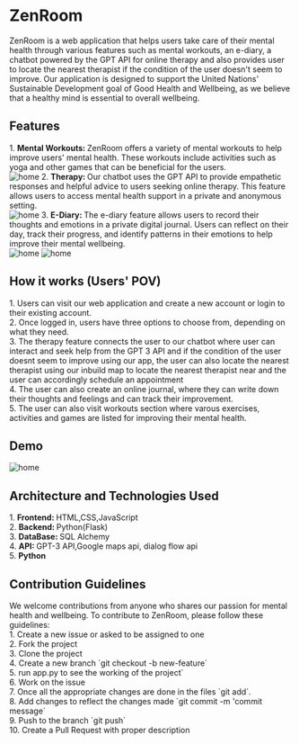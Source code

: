 <h1>ZenRoom</h1>
ZenRoom is a web application that helps users take care of their mental health through various features such as mental workouts, an e-diary, a chatbot powered by the GPT API for online therapy and also provides user to locate the nearest therapist if the condition of the user doesn't seem to improve. Our application is designed to support the United Nations' Sustainable Development goal of Good Health and Wellbeing, as we believe that a healthy mind is essential to overall wellbeing.
<h2>Features</h2>
1. <b>Mental Workouts: </b> 
ZenRoom offers a variety of mental workouts to help improve users' mental health. These workouts include activities such as yoga and other games that can be beneficial for the users. </br>
<img src="https://github.com/blackhackerz/ZenRoom/blob/main/README%20img/fitness.png" alt="home">
2. <b>Therapy: </b>
Our chatbot uses the GPT API to provide empathetic responses and helpful advice to users seeking online therapy. This feature allows users to access mental health support in a private and anonymous setting.</br>
<img src="https://github.com/blackhackerz/ZenRoom/blob/main/README%20img/.png" alt="home">
3. <b>E-Diary: </b>
The e-diary feature allows users to record their thoughts and emotions in a private digital journal. Users can reflect on their day, track their progress, and identify patterns in their emotions to help improve their mental wellbeing.</br>
<img src="https://github.com/blackhackerz/ZenRoom/blob/main/README%20img/ediary 1.png" alt="home">

<img src="https://github.com/blackhackerz/ZenRoom/blob/main/README%20img/ediary 2.png" alt="home">
<h2>How it works (Users' POV)</h2>
1. Users can visit our web application and create a new account or login to their existing account.</br>
2. Once logged in, users have three options to choose from, depending on what they need.</br>
3. The therapy feature connects the user to our chatbot where user can interact and seek help from the GPT 3 API and if the condition of the user doesnt seem to improve using our app, the user can also locate the nearest therapist using our inbuild map to locate the nearest therapist near and the user can accordingly schedule an appointment</br>
4. The user can also create an online journal, where they can write down their thoughts and feelings and can track their improvement.</br>
5. The user can also visit workouts section where varous exercises, activities and games are listed for improving their mental health.</br>
<h2>Demo</h2>
<img src="https://github.com/blackhackerz/ZenRoom/blob/main/README%20img/home.png" alt="home">

<h2>Architecture and Technologies Used</h2>
1. <b>Frontend: </b>HTML,CSS,JavaScript</br>
2. <b>Backend: </b>Python(Flask)</br>
3. <b>DataBase: </b>SQL Alchemy</br>
4. <b>API: </b>GPT-3 API,Google maps api, dialog flow api</br>
5. <b>Python</b>
<h2>Contribution Guidelines</h2>
We welcome contributions from anyone who shares our passion for mental health and wellbeing. To contribute to ZenRoom, please follow these guidelines: </br>
1. Create a new issue or asked to be assigned to one</br>
2. Fork the project</br>
3. Clone the project</br>
4. Create a new branch `git checkout -b new-feature`</br>
5. run app.py to see the working of the project`</br>
6. Work on the issue</br>
7. Once all the appropriate changes are done in the files `git add`.</br>
8. Add changes to reflect the changes made `git commit -m 'commit message`</br>
9. Push to the branch `git push`</br>
10. Create a Pull Request with proper description</br>

